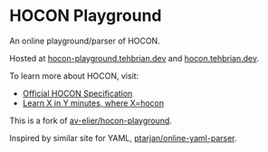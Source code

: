 # HOCON Playground

An online playground/parser of HOCON.

Hosted at [hocon-playground.tehbrian.dev](https://hocon-playground.tehbrian.dev) and [hocon.tehbrian.dev](https://hocon.tehbrian.dev).

To learn more about HOCON, visit:
- [Official HOCON Specification](https://github.com/lightbend/config/blob/master/HOCON.md)
- [Learn X in Y minutes, where X=hocon](https://learnxinyminutes.com/docs/hocon/)

This is a fork of [av-elier/hocon-playground](https://github.com/av-elier/hocon-playground). 

Inspired by similar site for YAML, [ptarjan/online-yaml-parser](https://github.com/ptarjan/online-yaml-parser).
